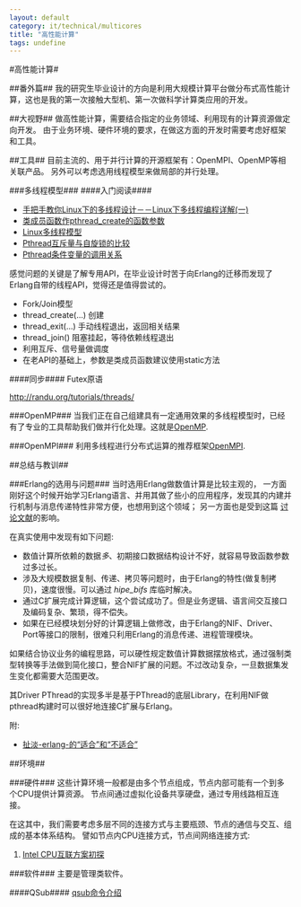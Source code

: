 ```yaml
---
layout: default
category: it/technical/multicores
title: "高性能计算"
tags: undefine
---
```





#高性能计算#

##番外篇##
我的研究生毕业设计的方向是利用大规模计算平台做分布式高性能计算，这也是我的第一次接触大型机、第一次做科学计算类应用的开发。

##大视野##
做高性能计算，需要结合指定的业务领域、利用现有的计算资源做定向开发。
由于业务环境、硬件环境的要求，在做这方面的开发时需要考虑好框架和工具。

##工具##
目前主流的、用于并行计算的开源框架有：OpenMPI、OpenMP等相关联产品。
另外可以考虑选用线程模型来做局部的并行处理。

###多线程模型###
####入门阅读####
  * [手把手教你Linux下的多线程设计－－Linux下多线程编程详解(一) ](http://blog.csdn.net/frozen_fish/article/details/1679491)
  * [类成员函数作pthread_create的函数参数](http://hi.baidu.com/ivy_jing/blog/item/abe56f123ecab414213f2e1c.html)
  * [Linux多线程模型](http://hi.baidu.com/jiaju111/blog/item/f896ba2a1049e43f5343c180.html)
  * [Pthread互斥量与自旋锁的比较](http://www.searchtb.com/2011/01/pthreads-mutex-vs-pthread-spinlock.html)
  * [Pthread条件变量的调用关系](http://www.cnblogs.com/motadou/archive/2010/02/13/1668075.html)

感觉问题的关键是了解专用API，在毕业设计时苦于向Erlang的迁移而发现了Erlang自带的线程API，觉得还是值得尝试的。
  * Fork/Join模型
  * thread_create(...) 创建
  * thread_exit(...) 手动线程退出，返回相关结果
  * thread_join() 阻塞挂起，等待依赖线程退出
  * 利用互斥、信号量做调度
  * 在老API的基础上，参数是类成员函数建议使用static方法

####同步####
Futex原语

http://randu.org/tutorials/threads/

###OpenMP###
当我们正在自己组建具有一定通用效果的多线程模型时，已经有了专业的工具帮助我们做并行化处理。这就是[OpenMP](/it/technical/multicores/2012/07/15/OpenMP).

###OpenMPI###
利用多线程进行分布式运算的推荐框架[OpenMPI](/it/technical/multicores/2012/07/15/OpenMPI).

##总结与教训##

###Erlang的选用与问题###
当时选用Erlang做数值计算是比较主观的，
一方面刚好这个时候开始学习Erlang语言、并用其做了些小的应用程序，发现其的内建并行机制与消息传递特性非常方便，也想用到这个领域；
另一方面也是受到这篇 [讨论文献](http://www.google.com/url?sa=t&source=web&cd=1&ved=0CBcQFjAA&url=http%3A%2F%2Fwww.erlang.org%2Fworkshop%2F2008%2FSess23.pdf&rct=j&q=High-performance%20technical%20computing%20with%20erlang&ei=0j8bTpybIYPQhAecwIDNBQ&usg=AFQjCNFT9Fh4Lp0QHtWcdCnyHnS3PNpOXw&sig2=vLBrA-MRZxo_PIUrUNHGfg&cad=rja)的影响。

在真实使用中发现有如下问题:
  * 数值计算所依赖的数据*多*、初期接口数据结构设计不好，就容易导致函数参数过多过长。
  * 涉及大规模数据复制、传递、拷贝等问题时，由于Erlang的特性(做复制拷贝)，速度很慢。可以通过 *hipe_bifs* 库临时解决。
  * 通过C扩展完成计算逻辑，这个尝试成功了。但是业务逻辑、语言间交互接口及编码复杂、繁琐，得不偿失。
  * 如果在已经模块划分好的计算逻辑上做修改，由于Erlang的NIF、Driver、Port等接口的限制，很难只利用Erlang的消息传递、进程管理模块。

如果结合协议业务的编程思路，可以硬性规定数值计算数据摆放格式，通过强制类型转换等手法做到简化接口，整合NIF扩展的问题。不过改动复杂，一旦数据集发生变化都需要大范围更改。

其Driver PThread的实现多半是基于PThread的底层Library，在利用NIF做pthread构建时可以很好地连接C扩展与Erlang。

附:
  * [扯淡-erlang-的“适合”和“不适合”](http://www.mikespook.com/2010/02/扯淡-erlang-的“适合”和“不适合”/)

##环境##

###硬件###
这些计算环境一般都是由多个节点组成，节点内部可能有一个到多个CPU提供计算资源。
节点间通过虚拟化设备共享硬盘，通过专用线路相互连接。

在这其中，我们需要考虑多层不同的连接方式与主要瓶颈、节点的通信与交互、组成的基本体系结构。
譬如节点内CPU连接方式，节点间网络连接方式:
  1. [Intel CPU互联方案初探](http://www.360doc.com/content/10/1213/19/158286_77795484.shtml)

###软件###
主要是管理类软件。

####QSub####
[qsub命令介绍](http://www.clusterresources.com/torquedocs/commands/qsub.shtml)
